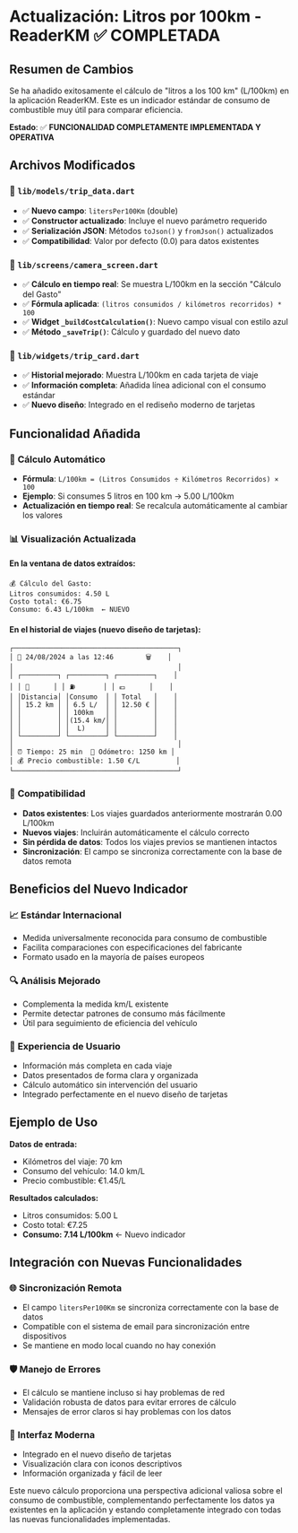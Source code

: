 # Actualización: Litros por 100km - ReaderKM ✅ COMPLETADA

## Resumen de Cambios

Se ha añadido exitosamente el cálculo de "litros a los 100 km" (L/100km) en la aplicación ReaderKM. Este es un indicador estándar de consumo de combustible muy útil para comparar eficiencia.

**Estado**: ✅ **FUNCIONALIDAD COMPLETAMENTE IMPLEMENTADA Y OPERATIVA**

## Archivos Modificados

### 📁 `lib/models/trip_data.dart`
- ✅ **Nuevo campo**: `litersPer100Km` (double)
- ✅ **Constructor actualizado**: Incluye el nuevo parámetro requerido
- ✅ **Serialización JSON**: Métodos `toJson()` y `fromJson()` actualizados
- ✅ **Compatibilidad**: Valor por defecto (0.0) para datos existentes

### 📁 `lib/screens/camera_screen.dart`
- ✅ **Cálculo en tiempo real**: Se muestra L/100km en la sección "Cálculo del Gasto"
- ✅ **Fórmula aplicada**: `(litros consumidos / kilómetros recorridos) * 100`
- ✅ **Widget `_buildCostCalculation()`**: Nuevo campo visual con estilo azul
- ✅ **Método `_saveTrip()`**: Cálculo y guardado del nuevo dato

### 📁 `lib/widgets/trip_card.dart`
- ✅ **Historial mejorado**: Muestra L/100km en cada tarjeta de viaje
- ✅ **Información completa**: Añadida línea adicional con el consumo estándar
- ✅ **Nuevo diseño**: Integrado en el rediseño moderno de tarjetas

## Funcionalidad Añadida

### 🧮 **Cálculo Automático**
- **Fórmula**: `L/100km = (Litros Consumidos ÷ Kilómetros Recorridos) × 100`
- **Ejemplo**: Si consumes 5 litros en 100 km → 5.00 L/100km
- **Actualización en tiempo real**: Se recalcula automáticamente al cambiar los valores

### 📊 **Visualización Actualizada**

#### En la ventana de datos extraídos:
```
💰 Cálculo del Gasto:
Litros consumidos: 4.50 L
Costo total: €6.75
Consumo: 6.43 L/100km  ← NUEVO
```

#### En el historial de viajes (nuevo diseño de tarjetas):
```
┌─────────────────────────────────────────┐
│ 🚗 24/08/2024 a las 12:46        🗑️    │
│                                         │
│ ┌─────────┐ ┌─────────┐ ┌─────────┐    │
│ │ 📏      │ │ ⛽       │ │ 💶      │    │
│ │Distancia│ │Consumo  │ │ Total   │    │
│ │ 15.2 km │ │ 6.5 L/  │ │ 12.50 € │    │
│ │         │ │ 100km   │ │         │    │
│ │         │ │(15.4 km/│ │         │    │
│ │         │ │  L)     │ │         │    │
│ └─────────┘ └─────────┘ └─────────┘    │
│                                         │
│ ⏰ Tiempo: 25 min  🚗 Odómetro: 1250 km │
│ 💰 Precio combustible: 1.50 €/L         │
└─────────────────────────────────────────┘
```

### 🔄 **Compatibilidad**
- **Datos existentes**: Los viajes guardados anteriormente mostrarán 0.00 L/100km
- **Nuevos viajes**: Incluirán automáticamente el cálculo correcto
- **Sin pérdida de datos**: Todos los viajes previos se mantienen intactos
- **Sincronización**: El campo se sincroniza correctamente con la base de datos remota

## Beneficios del Nuevo Indicador

### 📈 **Estándar Internacional**
- Medida universalmente reconocida para consumo de combustible
- Facilita comparaciones con especificaciones del fabricante
- Formato usado en la mayoría de países europeos

### 🔍 **Análisis Mejorado**
- Complementa la medida km/L existente
- Permite detectar patrones de consumo más fácilmente
- Útil para seguimiento de eficiencia del vehículo

### 👤 **Experiencia de Usuario**
- Información más completa en cada viaje
- Datos presentados de forma clara y organizada
- Cálculo automático sin intervención del usuario
- Integrado perfectamente en el nuevo diseño de tarjetas

## Ejemplo de Uso

**Datos de entrada:**
- Kilómetros del viaje: 70 km
- Consumo del vehículo: 14.0 km/L
- Precio combustible: €1.45/L

**Resultados calculados:**
- Litros consumidos: 5.00 L
- Costo total: €7.25
- **Consumo: 7.14 L/100km** ← Nuevo indicador

## Integración con Nuevas Funcionalidades

### 🌐 **Sincronización Remota**
- El campo `litersPer100Km` se sincroniza correctamente con la base de datos
- Compatible con el sistema de email para sincronización entre dispositivos
- Se mantiene en modo local cuando no hay conexión

### 🛡️ **Manejo de Errores**
- El cálculo se mantiene incluso si hay problemas de red
- Validación robusta de datos para evitar errores de cálculo
- Mensajes de error claros si hay problemas con los datos

### 🎨 **Interfaz Moderna**
- Integrado en el nuevo diseño de tarjetas
- Visualización clara con iconos descriptivos
- Información organizada y fácil de leer

Este nuevo cálculo proporciona una perspectiva adicional valiosa sobre el consumo de combustible, complementando perfectamente los datos ya existentes en la aplicación y estando completamente integrado con todas las nuevas funcionalidades implementadas.
